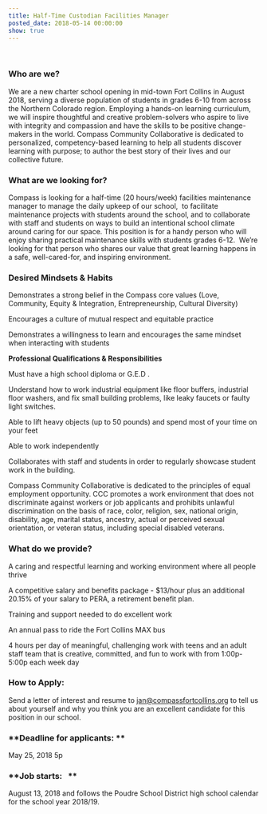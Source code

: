 ```yaml
---
title: Half-Time Custodian Facilities Manager
posted_date: 2018-05-14 00:00:00
show: true
---
```


&nbsp;

### Who are we?

We are a new charter school opening in mid-town Fort Collins in August 2018, serving a diverse population of students in grades 6-10 from across the Northern Colorado region. Employing a hands-on learning curriculum, we will inspire thoughtful and creative problem-solvers who aspire to live with integrity and compassion and have the skills to be positive change-makers in the world. Compass Community Collaborative is dedicated to personalized, competency-based learning to help all students discover learning with purpose; to author the best story of their lives and our collective future.

### **What are we looking for? &nbsp;**

Compass is looking for a half-time (20 hours/week) facilities maintenance manager to manage the daily upkeep of our school, &nbsp;to facilitate maintenance projects with students around the school, and to collaborate with staff and students on ways to build an intentional school climate around caring for our space. This position is for a handy person who will enjoy sharing practical maintenance skills with students grades 6-12. &nbsp;We’re looking for that person who shares our value that great learning happens in a safe, well-cared-for, and inspiring environment.

### **Desired Mindsets & Habits &nbsp;**

Demonstrates a strong belief in the Compass core values (Love, Community, Equity & Integration, Entrepreneurship, Cultural Diversity)

Encourages a culture of mutual respect and equitable practice

Demonstrates a willingness to learn and encourages the same mindset when interacting with students

**Professional Qualifications & Responsibilities**

Must have a high school diploma or G.E.D .

Understand how to work industrial equipment like floor buffers, industrial floor washers, and fix small building problems, like leaky faucets or faulty light switches.

Able to lift heavy objects (up to 50 pounds) and spend most of your time on your feet

Able to work independently

Collaborates with staff and students in order to regularly showcase student work in the building.

Compass Community Collaborative is dedicated to the principles of equal employment opportunity. CCC promotes a work environment that does not discriminate against workers or job applicants and prohibits unlawful discrimination on the basis of race, color, religion, sex, national origin, disability, age, marital status, ancestry, actual or perceived sexual orientation, or veteran status, including special disabled veterans.

### What do we provide?

A caring and respectful learning and working environment where all people thrive

A competitive salary and benefits package - $13/hour plus an additional 20.15% of your salary to PERA, a retirement benefit plan.

Training and support needed to do excellent work

An annual pass to ride the Fort Collins MAX bus

4 hours per day of meaningful, challenging work with teens and an adult staff team that is creative, committed, and fun to work with from 1:00p- 5:00p each week day

### **How to Apply:**

Send a letter of interest and resume to jan@compassfortcollins.org to tell us about yourself and why you think you are an excellent candidate for this position in our school.

### **Deadline for applicants: **

May 25, 2018 5p

### **Job starts: &nbsp; **

August 13, 2018 and follows the Poudre School District high school calendar for the school year 2018/19.